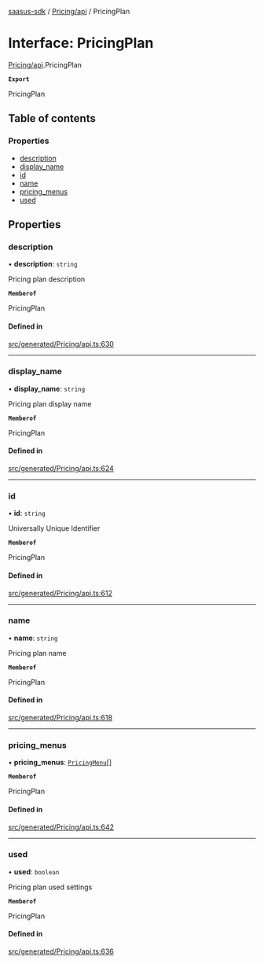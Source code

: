 [saasus-sdk](../README.md) / [Pricing/api](../modules/Pricing_api.md) / PricingPlan

# Interface: PricingPlan

[Pricing/api](../modules/Pricing_api.md).PricingPlan

**`Export`**

PricingPlan

## Table of contents

### Properties

- [description](Pricing_api.PricingPlan.md#description)
- [display\_name](Pricing_api.PricingPlan.md#display_name)
- [id](Pricing_api.PricingPlan.md#id)
- [name](Pricing_api.PricingPlan.md#name)
- [pricing\_menus](Pricing_api.PricingPlan.md#pricing_menus)
- [used](Pricing_api.PricingPlan.md#used)

## Properties

### description

• **description**: `string`

Pricing plan description

**`Memberof`**

PricingPlan

#### Defined in

[src/generated/Pricing/api.ts:630](https://github.com/saasus-platform/saasus-sdk-javascript/blob/2c78b0a/src/generated/Pricing/api.ts#L630)

___

### display\_name

• **display\_name**: `string`

Pricing plan display name

**`Memberof`**

PricingPlan

#### Defined in

[src/generated/Pricing/api.ts:624](https://github.com/saasus-platform/saasus-sdk-javascript/blob/2c78b0a/src/generated/Pricing/api.ts#L624)

___

### id

• **id**: `string`

Universally Unique Identifier

**`Memberof`**

PricingPlan

#### Defined in

[src/generated/Pricing/api.ts:612](https://github.com/saasus-platform/saasus-sdk-javascript/blob/2c78b0a/src/generated/Pricing/api.ts#L612)

___

### name

• **name**: `string`

Pricing plan name

**`Memberof`**

PricingPlan

#### Defined in

[src/generated/Pricing/api.ts:618](https://github.com/saasus-platform/saasus-sdk-javascript/blob/2c78b0a/src/generated/Pricing/api.ts#L618)

___

### pricing\_menus

• **pricing\_menus**: [`PricingMenu`](Pricing_api.PricingMenu.md)[]

**`Memberof`**

PricingPlan

#### Defined in

[src/generated/Pricing/api.ts:642](https://github.com/saasus-platform/saasus-sdk-javascript/blob/2c78b0a/src/generated/Pricing/api.ts#L642)

___

### used

• **used**: `boolean`

Pricing plan used settings

**`Memberof`**

PricingPlan

#### Defined in

[src/generated/Pricing/api.ts:636](https://github.com/saasus-platform/saasus-sdk-javascript/blob/2c78b0a/src/generated/Pricing/api.ts#L636)
